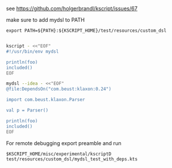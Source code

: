 
see https://github.com/holgerbrandl/kscript/issues/67

make sure to add mydsl to PATH
```
export PATH=${PATH}:${KSCRIPT_HOME}/test/resources/custom_dsl
```


```bash

kscript - <<"EOF"
#!/usr/bin/env mydsl

println(foo)
included()
EOF

mydsl --idea - <<"EOF"
@file:DependsOn("com.beust:klaxon:0.24")

import com.beust.klaxon.Parser

val p = Parser()

println(foo)
included()
EOF

```


For remote debugging export preamble and run
```
$KSCRIPT_HOME/misc/experimental/kscriptD test/resources/custom_dsl/mydsl_test_with_deps.kts
```